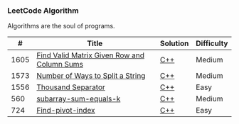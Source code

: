 ### LeetCode Algorithm

Algorithms are the soul of programs.

| #    | Title                                                        | Solution                                                     | Difficulty |
| ---- | ------------------------------------------------------------ | ------------------------------------------------------------ | ---------- |
| 1605 | [Find Valid Matrix Given Row and Column Sums](https://leetcode.com/problems/find-valid-matrix-given-row-and-column-sums/) | [C++](https://github.com/haoel/leetcode/blob/master/algorithms/cpp/FindValidMatrixGivenRowAndColumnSums/FindValidMatrixGivenRowAndColumnSums.cpp) | Medium     |
| 1573 | [Number of Ways to Split a String](https://leetcode.com/problems/number-of-ways-to-split-a-string/) | [C++](https://github.com/haoel/leetcode/blob/master/algorithms/cpp/NumberOfWaysToSplitString/NumberOfWaysToSplitString.cpp) | Medium     |
| 1556 | [Thousand Separator](https://leetcode.com/problems/thousand-separator/) | [C++](https://github.com/haoel/leetcode/blob/master/algorithms/cpp/thousandSeparator/ThousandSeparator.cpp) | Easy       |
| 560  | [subarray-sum-equals-k](https://leetcode-cn.com/problems/subarray-sum-equals-k/) | [C++]()                                                      | Medium     |
| 724  | [Find-pivot-index](https://leetcode-cn.com/problems/find-pivot-index/) | [C++]()                                                      | Easy       |

